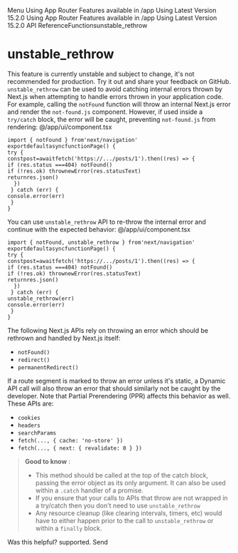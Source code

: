 Menu
Using App Router
Features available in /app
Using Latest Version
15.2.0
Using App Router
Features available in /app
Using Latest Version
15.2.0
API ReferenceFunctionsunstable_rethrow
# unstable_rethrow
This feature is currently unstable and subject to change, it's not recommended for production. Try it out and share your feedback on GitHub.
`unstable_rethrow` can be used to avoid catching internal errors thrown by Next.js when attempting to handle errors thrown in your application code.
For example, calling the `notFound` function will throw an internal Next.js error and render the `not-found.js` component. However, if used inside a `try/catch` block, the error will be caught, preventing `not-found.js` from rendering:
@/app/ui/component.tsx
```
import { notFound } from'next/navigation'
exportdefaultasyncfunctionPage() {
try {
constpost=awaitfetch('https://.../posts/1').then((res) => {
if (res.status ===404) notFound()
if (!res.ok) thrownewError(res.statusText)
returnres.json()
  })
 } catch (err) {
console.error(err)
 }
}
```

You can use `unstable_rethrow` API to re-throw the internal error and continue with the expected behavior:
@/app/ui/component.tsx
```
import { notFound, unstable_rethrow } from'next/navigation'
exportdefaultasyncfunctionPage() {
try {
constpost=awaitfetch('https://.../posts/1').then((res) => {
if (res.status ===404) notFound()
if (!res.ok) thrownewError(res.statusText)
returnres.json()
  })
 } catch (err) {
unstable_rethrow(err)
console.error(err)
 }
}
```

The following Next.js APIs rely on throwing an error which should be rethrown and handled by Next.js itself:
  * `notFound()`
  * `redirect()`
  * `permanentRedirect()`


If a route segment is marked to throw an error unless it's static, a Dynamic API call will also throw an error that should similarly not be caught by the developer. Note that Partial Prerendering (PPR) affects this behavior as well. These APIs are:
  * `cookies`
  * `headers`
  * `searchParams`
  * `fetch(..., { cache: 'no-store' })`
  * `fetch(..., { next: { revalidate: 0 } })`


> **Good to know** :
>   * This method should be called at the top of the catch block, passing the error object as its only argument. It can also be used within a `.catch` handler of a promise.
>   * If you ensure that your calls to APIs that throw are not wrapped in a try/catch then you don't need to use `unstable_rethrow`
>   * Any resource cleanup (like clearing intervals, timers, etc) would have to either happen prior to the call to `unstable_rethrow` or within a `finally` block.
> 

Was this helpful?
supported.
Send

